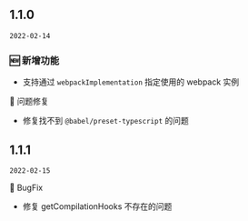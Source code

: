 ## 1.1.0

`2022-02-14`

### 🆕 新增功能

- 支持通过 `webpackImplementation` 指定使用的 webpack 实例

🐛 问题修复

- 修复找不到 `@babel/preset-typescript` 的问题


## 1.1.1

`2022-02-15`


🐛 BugFix

- 修复 getCompilationHooks 不存在的问题
